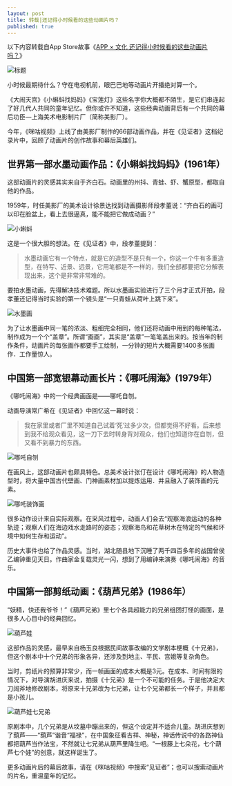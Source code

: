 ```yaml
---
layout: post
title: 转载|还记得小时候看的这些动画片吗？
published: true
---
```


以下内容转载自App Store故事《[APP × 文化
还记得小时候看的这些动画片吗？](https://itunes.apple.com/cn/story/id1437370866)》

![标题](https://i.imgur.com/6QmSX2C.jpg)

小时候最期待什么？守在电视机前，眼巴巴地等动画片开播绝对算一个。

《大闹天宫》《小蝌蚪找妈妈》《宝莲灯》这些名字你大概都不陌生，是它们串连起了好几代人共同的童年记忆。但你或许不知道，这些经典动画背后有一个共同的幕后功臣―上海美术电影制片厂（简称美影厂）。

今年，《咪咕视频》上线了由美影厂制作的66部动画作品，并在《见证者》这档纪录片中，回顾了动画片的创作故事和幕后英雄们。

## 世界第一部水墨动画作品：《小蝌蚪找妈妈》(1961年）

这部动画片的灵感其实来自于齐白石。动画里的州抖、青蛙、虾、蟹原型，都取自他的作品。

1959年，时任美影厂的美术设计徐景达找到动画摄影师段孝董说：“齐白石的画可以印在脸盆上，看上去很逼真，能不能把它做成动画？”

![小蝌蚪](https://i.imgur.com/B4eKjMt.jpg)

这是一个很大胆的想法。在《见证者》中，段孝董提到：

> 水墨动画它有一个特点，就是它的造型不是只有一个，你这一个牛有多重造型，在特写、近景、远景，它用笔都是不一样的，我们全部都要把它分解表现出来，这个是非常非常难的。

要拍水墨动画，先得解决技术难题。所以水墨画实验进行了三个月才正式开拍，段孝董还记得当时实验的第一个镜头是“一只青蛙从荷叶上跳下来”。

![水墨画](https://i.imgur.com/LnVwZCX.jpg)

为了让水墨画中同一笔的浓淡、粗细完全相同，他们还将动画中用到的每种笔法，制作成为一个个“盖章”。所谓“画画”，其实是“盖章”一笔笔盖出来的。按当年的制作条件，动画片的每张画作都要手工绘制，一分钟的短片大概需要1400多张画作．工作量惊人。

## 中国第一部宽银幕动画长片：《哪吒闹海》(1979年）

《哪吒闹海》中的一个经典画面是——哪吒自刎。

动画导演常广希在《见证者》中回忆这一幕时说：

> 我在家里或者厂里不知道自己试着‘死’过多少次，但都觉得不好看。后来想到我不给观众看见，这一刀下去时转身背对观众，他们也知道你在自刎，但又看不到暴力的东西。

![哪吒自刎](https://i.imgur.com/9WHtNHv.jpg)

在画风上，这部动画片也颇具特色。总美术设计张仃在设计《哪吒闹海》的人物造型时，将大量中国古代壁画、门神画素材加以提炼运用．并且融入了装饰画的元素。

![哪吒装饰画](https://i.imgur.com/3xefFGO.jpg)

很多动作设计来自实际观察。在采风过程中，动画人们会去“观察海浪运动的各种轨迹；观察人们在海边戏水走路时的姿态；观察海鸟和花草树木在特定的气候和环境中如何生存和运动”。

历史大事件也给了作品灵感。当时，湖北随县地下沉睡了两千四百多年的战国曾侯乙编钟重见天日。作曲家金复载灵光一闪，想到了用编钟来演奏《哪吒闹海》的音乐。

## 中国第一部剪纸动画：《葫芦兄弟》(1986年）

“妖精，快还我爷爷！”《葫芦兄弟》里七个各具超能力的兄弟组团打怪的画面，是很多人心目中的经典回忆。

![葫芦娃](https://i.imgur.com/FZYgvjx.jpg)

这部作品的灵感，最早来自杨玉良根据民间故事改编的文学剧本梗概《十兄弟》，但这个剧本中十个兄弟的形象各异，还涉及到地主、平民、宫娥等复杂角色。

当时，剪纸片的预算非常少，而一帧画面的成本大概是3元。在成本、时间有限的情况下，对导演胡进庆来说，拍摄《十兄弟》是一个不可能的任务。于是他决定大刀阔斧地修改剧本，将原来十兄弟改为七兄弟，让七个兄弟都长一个样子，并且都是小孩儿。

![葫芦娃七兄弟](https://i.imgur.com/JSFKkFX.jpg)

原剧本中，几个兄弟是从坟墓中蹦出来的，但这个设定并不适合儿童。胡进庆想到了葫芦——“葫芦”谐音“福禄”，在中国象征看吉祥、神秘，神话传说中的各路神仙都把葫芦当作法宝，不然就让七兄弟从葫芦里降生吧。“一根藤上七朵花，七个葫芦七个娃”的创意，就这样诞生了。

更多动画片后的幕后故事，请在《咪咕视频》中搜索“见证者”；也可以搜索动画片的片名，重温童年的记忆。
